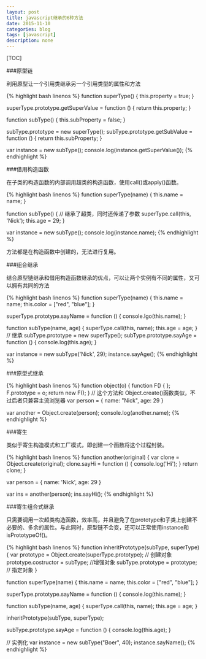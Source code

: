 ```yaml
---
layout: post
title: javascript继承的6种方法
date: 2015-11-10
categories: blog
tags: [javascript]
description: none
---
```


[TOC]

###原型链

利用原型让一个引用类继承另一个引用类型的属性和方法

{% highlight bash linenos %}
function superType() {
    this.property = true;
}

superType.prototype.getSuperValue = function () {
    return this.property;
}

function subType() {
    this.subProperty = false;
}

subType.prototype = new superType();
subType.prototype.getSubValue = function () {
    return this.subProperty;
}

var instance = new subType();
console.log(instance.getSuperValue());
{% endhighlight %}

###借用构造函数

在子类的构造函数的内部调用超类的构造函数，使用call()或apply()函数。

{% highlight bash linenos %}
function superType(name) {
    this.name = name;
}

function subType() {
    // 继承了超类，同时还传递了参数
    superType.call(this, 'Nick');
    this.age = 29;
}

var instance = new subType();
console.log(instance.name);
{% endhighlight %}

方法都是在构造函数中创建的，无法进行复用。

###组合继承

结合原型链继承和借用构造函数继承的优点，可以让两个实例有不同的属性，又可以拥有共同的方法

{% highlight bash linenos %}
function superType(name) {
    this.name = name;
    this.color = ["red", "blue"];
}

superType.prototype.sayName = function () {
    console.lgo(this.name);
}

function subType(name, age) {
    superType.call(this, name);
    this.age = age;
}
// 继承
subType.prototype = new superType();
subType.prototype.sayAge = function () {
    console.log(this.age);
}

var instance = new subType('Nick', 29);
instance.sayAge();
{% endhighlight %}

###原型式继承

{% highlight bash linenos %}
function object(o) {
    function F() { };
    F.prototype = o;
    return new F();
}
// 这个方法和 Object.create()函数类似，不过后者只兼容主流浏览器
var person = {
    name: "Nick",
    age: 29
}

var another = Object.create(person);
console.log(another.name);
{% endhighlight %}

###寄生

 类似于寄生构造模式和工厂模式，即创建一个函数将这个过程封装。

{% highlight bash linenos %}
function another(original) {
    var clone = Object.create(original);
    clone.sayHi = function () {
        console.log('Hi');
    }
    return clone;
}

var person = {
    name: 'Nick',
    age: 29
}

var ins = another(person);
ins.sayHi();
{% endhighlight %}

###寄生组合式继承

只需要调用一次超类构造函数，效率高，并且避免了在prototype和子类上创建不必要的、多余的属性。与此同时，原型链不会变，还可以正常使用instance和isPrototypeOf()。

{% highlight bash linenos %}
function inheritPrototype(subType, superType) {
    var prototype = Object.create(superType.prototype);    // 创建对象
    prototype.costructor = subType; //增强对象
    subType.prototype = prototype; // 指定对象
}

function superType(name) {
    this.name = name;
    this.color = ["red", "blue"];
}

superType.prototype.sayName = function () {
    console.log(this.name);
}

function subType(name, age) {
    superType.call(this, name);
    this.age = age;
}

inheritPrototype(subType, superType);

subType.prototype.sayAge = function () {
    console.log(this.age);
}

// 实例化
var instance = new subType("Boer", 40);
instance.sayName();
{% endhighlight %}



